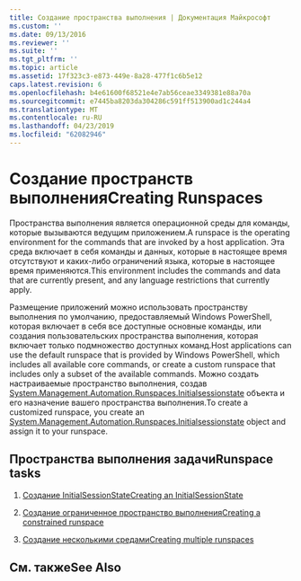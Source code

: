 ```yaml
---
title: Создание пространства выполнения | Документация Майкрософт
ms.custom: ''
ms.date: 09/13/2016
ms.reviewer: ''
ms.suite: ''
ms.tgt_pltfrm: ''
ms.topic: article
ms.assetid: 17f323c3-e873-449e-8a28-477f1c6b5e12
caps.latest.revision: 6
ms.openlocfilehash: b4e61600f68521e4e7ab56ceae3349381e88a70a
ms.sourcegitcommit: e7445ba8203da304286c591ff513900ad1c244a4
ms.translationtype: MT
ms.contentlocale: ru-RU
ms.lasthandoff: 04/23/2019
ms.locfileid: "62082946"
---
```

# <a name="creating-runspaces"></a><span data-ttu-id="f3d63-102">Создание пространств выполнения</span><span class="sxs-lookup"><span data-stu-id="f3d63-102">Creating Runspaces</span></span>

<span data-ttu-id="f3d63-103">Пространства выполнения является операционной среды для команды, которые вызываются ведущим приложением.</span><span class="sxs-lookup"><span data-stu-id="f3d63-103">A runspace is the operating environment for the commands that are invoked by a host application.</span></span> <span data-ttu-id="f3d63-104">Эта среда включает в себя команды и данных, которые в настоящее время отсутствуют и каких-либо ограничений языка, которые в настоящее время применяются.</span><span class="sxs-lookup"><span data-stu-id="f3d63-104">This environment includes the commands and data that are currently present, and any language restrictions that currently apply.</span></span>

 <span data-ttu-id="f3d63-105">Размещение приложений можно использовать пространству выполнения по умолчанию, предоставляемый Windows PowerShell, которая включает в себя все доступные основные команды, или создания пользовательских пространства выполнения, которая включает только подмножество доступных команд.</span><span class="sxs-lookup"><span data-stu-id="f3d63-105">Host applications can use the default runspace that is provided by Windows PowerShell, which includes all available core commands, or create a custom runspace that includes only a subset of the available commands.</span></span> <span data-ttu-id="f3d63-106">Можно создать настраиваемые пространство выполнения, создав [System.Management.Automation.Runspaces.Initialsessionstate](/dotnet/api/System.Management.Automation.Runspaces.InitialSessionState) объекта и его назначение вашего пространства выполнения.</span><span class="sxs-lookup"><span data-stu-id="f3d63-106">To create a customized runspace, you create an [System.Management.Automation.Runspaces.Initialsessionstate](/dotnet/api/System.Management.Automation.Runspaces.InitialSessionState) object and assign it to your runspace.</span></span>

## <a name="runspace-tasks"></a><span data-ttu-id="f3d63-107">Пространства выполнения задачи</span><span class="sxs-lookup"><span data-stu-id="f3d63-107">Runspace tasks</span></span>

1. [<span data-ttu-id="f3d63-108">Создание InitialSessionState</span><span class="sxs-lookup"><span data-stu-id="f3d63-108">Creating an InitialSessionState</span></span>](./creating-an-initialsessionstate.md)

2. [<span data-ttu-id="f3d63-109">Создание ограниченное пространство выполнения</span><span class="sxs-lookup"><span data-stu-id="f3d63-109">Creating a constrained runspace</span></span>](./creating-a-constrained-runspace.md)

3. [<span data-ttu-id="f3d63-110">Создание несколькими средами</span><span class="sxs-lookup"><span data-stu-id="f3d63-110">Creating multiple runspaces</span></span>](./creating-multiple-runspaces.md)

## <a name="see-also"></a><span data-ttu-id="f3d63-111">См. также</span><span class="sxs-lookup"><span data-stu-id="f3d63-111">See Also</span></span>
